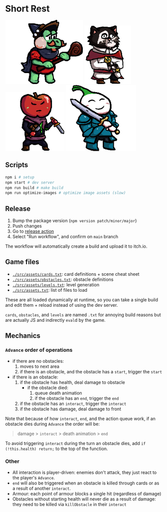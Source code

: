 # Short Rest

![frog](./src/assets/textures/frog.png)
![cat](./src/assets/textures/cat.png)
![apple](./src/assets/textures/apple.png)
![onion](./src/assets/textures/onion.png)

## Scripts

```sh
npm i # setup
npm start # dev server
npm run build # make build
npm run optimize-images # optimize image assets (slow)
```

## Release

1. Bump the package version (`npm version patch/minor/major`)
2. Push changes
3. Go to [release action](https://github.com/SweetheartSquad/AGBIC2021-short-rest/actions/workflows/release.yml)
4. Select "Run workflow", and confirm on `main` branch

The workflow will automatically create a build and upload it to itch.io.

## Game files

- [`./src/assets/cards.txt`](./src/assets/cards.txt): card definitions + scene cheat sheet
- [`./src/assets/obstacles.txt`](./src/assets/obstacles.txt): obstacle definitions
- [`./src/assets/levels.txt`](./src/assets/levels.txt): level generation
- [`./src/assets.txt`](./src/assets.txt): list of files to load

These are all loaded dynamically at runtime, so you can take a single build and edit them + reload instead of using the dev server.

`cards`, `obstacles`, and `levels` are named `.txt` for annoying build reasons but are actually JS and indirectly `eval`d by the game.

## Mechanics

### `Advance` order of operations

- if there are no obstacles:
  1. moves to next area
  2. if there is an obstacle, and the obstacle has a `start`, trigger the `start`
- if there is an obstacle:
  1. if the obstacle has health, deal damage to obstacle
     - if the obstacle died:
       1. queue death animation
       2. if the obstacle has an `end`, trigger the `end`
  2. if the obstacle has an `interact`, trigger the `interact`
  3. if the obstacle has damage, deal damage to front

Note that because of how `interact`, `end`, and the action queue work, if an obstacle dies during `Advance` the order will be:

> damage > `interact` > death animation > `end`

To avoid triggering `interact` during the turn an obstacle dies, add `if (!this.health) return;` to the top of the function.

### Other

- All interaction is player-driven: enemies don't attack, they just react to the player's `Advance`.
- `end` will also be triggered when an obstacle is killed through cards or as a result of another `interact`.
- Armour: each point of armour blocks a single hit (regardless of damage)
- Obstacles without starting health will never die as a result of damage: they need to be killed via `killObstacle` in their `interact`
